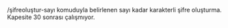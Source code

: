 /şifreoluştur-sayı komuduyla belirlenen sayı kadar karakterli şifre oluşturma. Kapesite 30 sonrası çalışmıyor.
